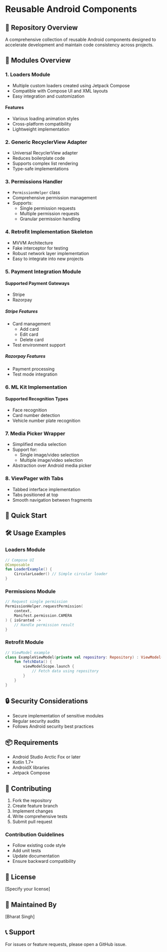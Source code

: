 # Reusable Android Components

## 📱 Repository Overview

A comprehensive collection of reusable Android components designed to accelerate development and maintain code consistency across projects.

## 🧩 Modules Overview

### 1. Loaders Module
- Multiple custom loaders created using Jetpack Compose
- Compatible with Compose UI and XML layouts
- Easy integration and customization

#### Features
- Various loading animation styles
- Cross-platform compatibility
- Lightweight implementation

### 2. Generic RecyclerView Adapter
- Universal RecyclerView adapter
- Reduces boilerplate code
- Supports complex list rendering
- Type-safe implementations

### 3. Permissions Handler
- `PermissionHelper` class
- Comprehensive permission management
- Supports:
  - Single permission requests
  - Multiple permission requests
  - Granular permission handling

### 4. Retrofit Implementation Skeleton
- MVVM Architecture
- Fake interceptor for testing
- Robust network layer implementation
- Easy to integrate into new projects

### 5. Payment Integration Module
#### Supported Payment Gateways
- Stripe
- Razorpay

##### Stripe Features
- Card management
  - Add card
  - Edit card
  - Delete card
- Test environment support

##### Razorpay Features
- Payment processing
- Test mode integration

### 6. ML Kit Implementation
#### Supported Recognition Types
- Face recognition
- Card number detection
- Vehicle number plate recognition

### 7. Media Picker Wrapper
- Simplified media selection
- Support for:
  - Single image/video selection
  - Multiple image/video selection
- Abstraction over Android media picker

### 8. ViewPager with Tabs
- Tabbed interface implementation
- Tabs positioned at top
- Smooth navigation between fragments

## 🚀 Quick Start

## 🛠 Usage Examples

### Loaders Module
```kotlin
// Compose UI
@Composable
fun LoaderExample() {
    CircularLoader() // Simple circular loader
}
```

### Permissions Module
```kotlin
// Request single permission
PermissionHelper.requestPermission(
    context, 
    Manifest.permission.CAMERA
) { isGranted ->
    // Handle permission result
}
```

### Retrofit Module
```kotlin
// ViewModel example
class ExampleViewModel(private val repository: Repository) : ViewModel() {
    fun fetchData() {
        viewModelScope.launch {
            // Fetch data using repository
        }
    }
}
```

## 🔒 Security Considerations

- Secure implementation of sensitive modules
- Regular security audits
- Follows Android security best practices

## 📦 Requirements

- Android Studio Arctic Fox or later
- Kotlin 1.7+
- AndroidX libraries
- Jetpack Compose

## 🤝 Contributing

1. Fork the repository
2. Create feature branch
3. Implement changes
4. Write comprehensive tests
5. Submit pull request

### Contribution Guidelines
- Follow existing code style
- Add unit tests
- Update documentation
- Ensure backward compatibility

## 📄 License
[Specify your license]

## 👥 Maintained By
[Bharat Singh]

## 📞 Support
For issues or feature requests, please open a GitHub issue.
